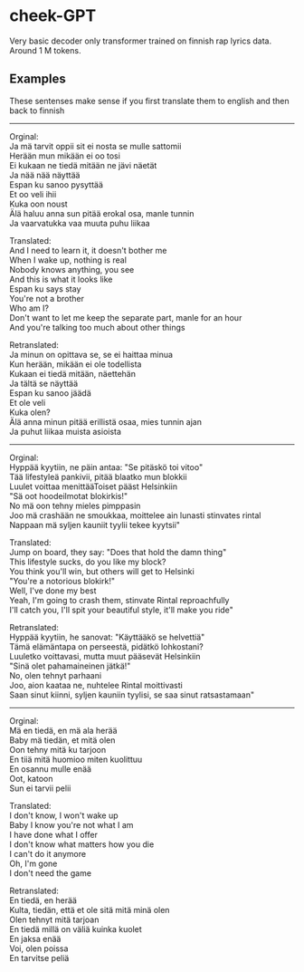 # cheek-GPT

Very basic decoder only transformer trained on finnish rap lyrics data. Around 1 M tokens.

## Examples
These sentenses make sense if you first translate them to english and then back to finnish 

---
Orginal:\
Ja mä tarvit oppii sit ei nosta se mulle sattomii\
Herään mun mikään ei oo tosi\
Ei kukaan ne tiedä mitään ne jävi näetät\
Ja nää nää näyttää\
Espan ku sanoo pysyttää\
Et oo veli ihii\
Kuka oon noust\
Älä haluu anna sun pitää erokal osa, manle tunnin\
Ja vaarvatukka vaa muuta puhu liikaa

Translated:\
And I need to learn it, it doesn't bother me\
When I wake up, nothing is real\
Nobody knows anything, you see\
And this is what it looks like\
Espan ku says stay\
You're not a brother\
Who am I?\
Don't want to let me keep the separate part, manle for an hour\
And you're talking too much about other things

Retranslated:\
Ja minun on opittava se, se ei haittaa minua\
Kun herään, mikään ei ole todellista\
Kukaan ei tiedä mitään, näettehän\
Ja tältä se näyttää\
Espan ku sanoo jäädä\
Et ole veli\
Kuka olen?\
Älä anna minun pitää erillistä osaa, mies tunnin ajan\
Ja puhut liikaa muista asioista

---
Orginal:\
Hyppää kyytiin, ne päin antaa: "Se pitäskö toi vitoo"\
Tää lifestyleä pankivii, pitää blaatko mun blokkii\
Luulet voittaa menittääToiset pääst Helsinkiin\
"Sä oot hoodeilmotat blokirkis!"\
No mä oon tehny mieles pimppasin\
Joo mä crashään ne smoukkaa, moittelee ain lunasti stinvates rintal\
Nappaan mä syljen kauniit tyylii tekee kyytsii"

Translated:\
Jump on board, they say: "Does that hold the damn thing"\
This lifestyle sucks, do you like my block?\
You think you'll win, but others will get to Helsinki\
"You're a notorious blokirk!"\
Well, I've done my best\
Yeah, I'm going to crash them, stinvate Rintal reproachfully\
I'll catch you, I'll spit your beautiful style, it'll make you ride"

Retranslated:\
Hyppää kyytiin, he sanovat: "Käyttääkö se helvettiä"\
Tämä elämäntapa on perseestä, pidätkö lohkostani?\
Luuletko voittavasi, mutta muut pääsevät Helsinkiin\
"Sinä olet pahamaineinen jätkä!"\
No, olen tehnyt parhaani\
Joo, aion kaataa ne, nuhtelee Rintal moittivasti\
Saan sinut kiinni, syljen kauniin tyylisi, se saa sinut ratsastamaan"

---
Orginal:\
Mä en tiedä, en mä ala herää\
Baby mä tiedän, et mitä olen\
Oon tehny mitä ku tarjoon\
En tiiä mitä huomioo miten kuolittuu\
En osannu mulle enää\
Oot, katoon\
Sun ei tarvii pelii

Translated:\
I don't know, I won't wake up\
Baby I know you're not what I am\
I have done what I offer\
I don't know what matters how you die\
I can't do it anymore\
Oh, I'm gone\
I don't need the game

Retranslated:\
En tiedä, en herää\
Kulta, tiedän, että et ole sitä mitä minä olen\
Olen tehnyt mitä tarjoan\
En tiedä millä on väliä kuinka kuolet\
En jaksa enää\
Voi, olen poissa\
En tarvitse peliä